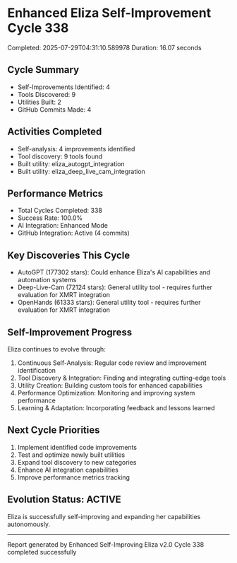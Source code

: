 # Enhanced Eliza Self-Improvement Cycle 338
Completed: 2025-07-29T04:31:10.589978
Duration: 16.07 seconds

## Cycle Summary
- Self-Improvements Identified: 4
- Tools Discovered: 9
- Utilities Built: 2
- GitHub Commits Made: 4

## Activities Completed
- Self-analysis: 4 improvements identified
- Tool discovery: 9 tools found
- Built utility: eliza_autogpt_integration
- Built utility: eliza_deep_live_cam_integration

## Performance Metrics
- Total Cycles Completed: 338
- Success Rate: 100.0%
- AI Integration: Enhanced Mode
- GitHub Integration: Active (4 commits)

## Key Discoveries This Cycle
- AutoGPT (177302 stars): Could enhance Eliza's AI capabilities and automation systems
- Deep-Live-Cam (72124 stars): General utility tool - requires further evaluation for XMRT integration
- OpenHands (61333 stars): General utility tool - requires further evaluation for XMRT integration

## Self-Improvement Progress
Eliza continues to evolve through:
1. Continuous Self-Analysis: Regular code review and improvement identification
2. Tool Discovery & Integration: Finding and integrating cutting-edge tools
3. Utility Creation: Building custom tools for enhanced capabilities
4. Performance Optimization: Monitoring and improving system performance
5. Learning & Adaptation: Incorporating feedback and lessons learned

## Next Cycle Priorities
1. Implement identified code improvements
2. Test and optimize newly built utilities
3. Expand tool discovery to new categories
4. Enhance AI integration capabilities
5. Improve performance metrics tracking

## Evolution Status: ACTIVE
Eliza is successfully self-improving and expanding her capabilities autonomously.

---
Report generated by Enhanced Self-Improving Eliza v2.0
Cycle 338 completed successfully

